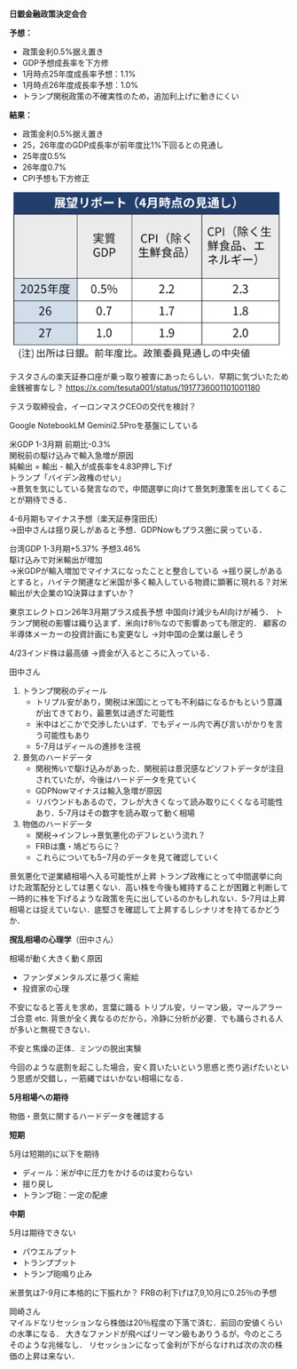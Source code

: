 **日銀金融政策決定会合**

**予想：**

- 政策金利0.5%据え置き
- GDP予想成長率を下方修
- 1月時点25年度成長率予想：1.1%
- 1月時点26年度成長率予想：1.0%
- トランプ関税政策の不確実性のため，追加利上げに動きにくい

**結果：**

- 政策金利0.5%据え置き
- 25，26年度のGDP成長率が前年度比1%下回るとの見通し
- 25年度0.5%
- 26年度0.7%
- CPI予想も下方修正

![alt text](image.png)

テスタさんの楽天証券口座が乗っ取り被害にあったらしい．早期に気づいたため金銭被害なし？
https://x.com/tesuta001/status/1917736001101001180

テスラ取締役会，イーロンマスクCEOの交代を検討？

Google NotebookLM Gemini2.5Proを基盤にしている

米GDP 1-3月期 前期比-0.3%  
関税前の駆け込みで輸入急増が原因  
純輸出 = 輸出 - 輸入が成長率を4.83P押し下げ  
トランプ「バイデン政権のせい」  
→景気を気にしている発言なので，中間選挙に向けて景気刺激策を出してくることが期待できる．

4-6月期もマイナス予想（楽天証券窪田氏）  
→田中さんは揺り戻しがあると予想．GDPNowもプラス圏に戻っている．

台湾GDP 1-3月期+5.37% 予想3.46%  
駆け込みで対米輸出が増加  
→米GDPが輸入増加でマイナスになったことと整合している
→揺り戻しがあるとすると，ハイテク関連など米国が多く輸入している物資に顕著に現れる？対米輸出が大企業の1Q決算はまずいか？

東京エレクトロン26年3月期プラス成長予想
中国向け減少もAI向けが補う．
トランプ関税の影響は織り込まず．米向け8％なので影響あっても限定的．
顧客の半導体メーカーの投資計画にも変更なし
→対中国の企業は厳しそう

4/23インド株は最高値
→資金が入るところに入っている．

田中さん
1. トランプ関税のディール
   - トリプル安があり，関税は米国にとっても不利益になるかもという意識が出てきており，最悪気は過ぎた可能性
   - 米中はどこかで交渉したいはず．でもディール内で再び言いがかりを言う可能性もあり
   - 5-7月はディールの進捗を注視
2. 景気のハードデータ
   - 関税怖いで駆け込みがあった．関税前は景況感などソフトデータが注目されていたが，今後はハードデータを見ていく
   - GDPNowマイナスは輸入急増が原因
   - リバウンドもあるので，フレが大きくなって読み取りにくくなる可能性あり．5-7月はその数字を読み取って動く相場
3. 物価のハードデータ
   - 関税→インフレ→景気悪化のデフレという流れ？
   - FRBは鷹・鳩どちらに？
   - これらについても5−7月のデータを見て確認していく

景気悪化で逆業績相場へ入る可能性が上昇
トランプ政権にとって中間選挙に向けた政策配分としては悪くない．高い株を今後も維持することが困難と判断して一時的に株を下げるような政策を先に出しているのかもしれない．5-7月は上昇相場とは捉えていない．底堅さを確認して上昇するしシナリオを持てるかどうか．

**撹乱相場の心理学**（田中さん）

相場が動く大きく動く原因

- ファンダメンタルズに基づく需給
- 投資家の心理

不安になると答えを求め，言葉に踊る
トリプル安，リーマン級，マールアラーゴ合意 etc.
背景が全く異なるのだから，冷静に分析が必要．でも踊らされる人が多いと無視できない．

不安と焦燥の正体．ミンツの脱出実験

今回のような底割を起こした場合，安く買いたいという思惑と売り逃げたいという思惑が交錯し，一筋縄ではいかない相場になる．

**5月相場への期待**

物価・景気に関するハードデータを確認する

**短期**

5月は短期的に以下を期待
- ディール：米が中に圧力をかけるのは変わらない
- 揺り戻し
- トランプ砲：一定の配慮

**中期**

5月は期待できない
- パウエルプット
- トランププット
- トランプ砲鳴り止み

米景気は7-9月に本格的に下振れか？
FRBの利下げは7,9,10月に0.25％の予想

岡崎さん  
マイルドなリセッションなら株価は20％程度の下落で済む．前回の安値くらいの水準になる．
大きなファンドが飛べばリーマン級もありうるが，今のところそのような兆候なし．
リセッションになって金利が下がらなければ次の次の株価の上昇は来ない．

